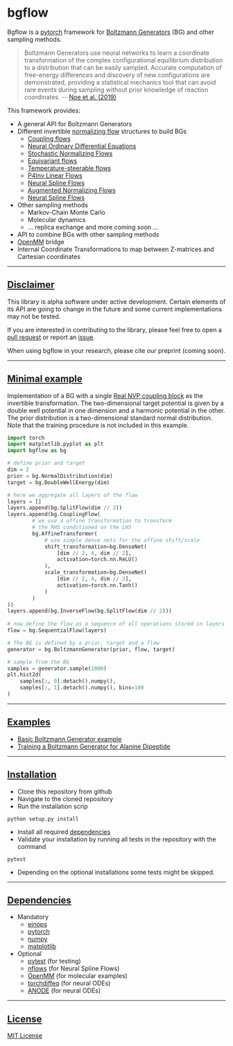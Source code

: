 # bgflow

Bgflow is a [pytorch](https://github.com/pytorch/pytorch) framework for
[Boltzmann Generators](https://science.sciencemag.org/content/365/6457/eaaw1147) (BG) and other sampling methods.

> Boltzmann Generators use neural networks to learn a coordinate transformation
> of the complex configurational equilibrium distribution to a distribution that 
> can be easily sampled. Accurate computation of free-energy differences 
> and discovery of new configurations are demonstrated, 
> providing a statistical mechanics tool that can 
> avoid rare events during sampling without prior knowledge of reaction coordinates.
> -- [Noe et al. (2019)](https://science.sciencemag.org/content/365/6457/eaaw1147)

This framework provides:

* A general API for Boltzmann Generators
* Different invertible [normalizing flow](https://arxiv.org/abs/1912.02762) structures to build BGs
    * [Coupling flows](https://arxiv.org/abs/1410.8516)
    * [Neural Ordinary Differential Equations](https://arxiv.org/abs/1806.07366)
    * [Stochastic Normalizing Flows](https://arxiv.org/abs/2002.06707)
    * [Equivariant flows](https://arxiv.org/abs/2006.02425)
    * [Temperature-steerable flows](https://arxiv.org/abs/2012.00429)
    * [P4Inv Linear Flows](https://arxiv.org/abs/2010.07033)
    * [Neural Spline Flows](https://arxiv.org/abs/1906.04032)
    * [Augmented Normalizing Flows](https://arxiv.org/abs/2002.07101)
    * [Neural Spline Flows](https://arxiv.org/abs/1906.04032)
* Other sampling methods
    * Markov-Chain Monte Carlo
    * Molecular dynamics
    * ... replica exchange and more coming soon ...
* API to combine BGs with other sampling methods
* [OpenMM](https://github.com/openmm/openmm) bridge 
* Internal Coordinate Transformations to map between Z-matrices and Cartesian coordinates
***
## [Disclaimer](#disclaimer)
This library is alpha software under active development.
Certain elements of its API are going to change in the 
future and some current implementations may not be tested.

If you are interested in contributing to the library,
please feel free to open a 
[pull request](https://github.com/noegroup/bgflow/pulls)
or report an [issue](https://github.com/noegroup/bgflow/issues).

When using bgflow in your research, please cite our preprint (coming soon).
***
## [Minimal example](#minimal-example)
Implementation of a BG with a single [Real NVP coupling block](https://arxiv.org/abs/1605.08803)
as the invertible transformation. The two-dimensional target potential is given by a double well potential in one
dimension and a harmonic potential in the other. The prior distribution is a two-dimensional standard normal
distribution. Note that the training procedure is not included in this example.

``` python
import torch
import matplotlib.pyplot as plt
import bgflow as bg

# define prior and target
dim = 2
prior = bg.NormalDistribution(dim)
target = bg.DoubleWellEnergy(dim)

# here we aggregate all layers of the flow
layers = []
layers.append(bg.SplitFlow(dim // 2))
layers.append(bg.CouplingFlow(
        # we use a affine transformation to transform 
        # the RHS conditioned on the LHS
        bg.AffineTransformer(
            # use simple dense nets for the affine shift/scale
            shift_transformation=bg.DenseNet(
                [dim // 2, 4, dim // 2], 
                activation=torch.nn.ReLU()
            ), 
            scale_transformation=bg.DenseNet(
                [dim // 2, 4, dim // 2], 
                activation=torch.nn.Tanh()
            )
        )
))
layers.append(bg.InverseFlow(bg.SplitFlow(dim // 2)))
    
# now define the flow as a sequence of all operations stored in layers
flow = bg.SequentialFlow(layers)

# The BG is defined by a prior, target and a flow
generator = bg.BoltzmannGenerator(prior, flow, target)

# sample from the BG
samples = generator.sample(1000)
plt.hist2d(
    samples[:, 0].detach().numpy(), 
    samples[:, 1].detach().numpy(), bins=100
)
```

***

## [Examples](#examples)

* [Basic Boltzmann Generator example](https://github.com/noegroup/bgflow/blob/master/notebooks/example.ipynb)
* [Training a Boltzmann Generator for Alanine Dipeptide](https://github.com/noegroup/bgflow/blob/master/notebooks/alanine_dipeptide_basics.ipynb)

***

## [Installation](#installation)


* Clone this repository from github
* Navigate to the cloned repository
* Run the installation scrip

```
python setup.py install
```

* Install all required [dependencies](#dependencies) 
* Validate your installation by running all tests in the repository with the command

```
pytest
```

* Depending on the optional installations some tests might be skipped. 

***
## [Dependencies](#dependencies)
* Mandatory
  * [einops](https://github.com/arogozhnikov/einops/)
  * [pytorch](https://github.com/pytorch/pytorch)
  * [numpy](https://github.com/numpy/numpy)
  * [matplotlib](https://github.com/matplotlib/matplotlib)
* Optional
  * [pytest](https://github.com/pytest-dev/pytest) (for testing)
  * [nflows](https://github.com/bayesiains/nflows) (for Neural Spline Flows)
  * [OpenMM](https://github.com/openmm/openmm) (for molecular examples)
  * [torchdiffeq](https://github.com/rtqichen/torchdiffeq) (for neural ODEs)
  * [ANODE](https://github.com/amirgholami/anode) (for neural ODEs)

***
## [License](#dependencies)
[MIT License](LICENSE)
